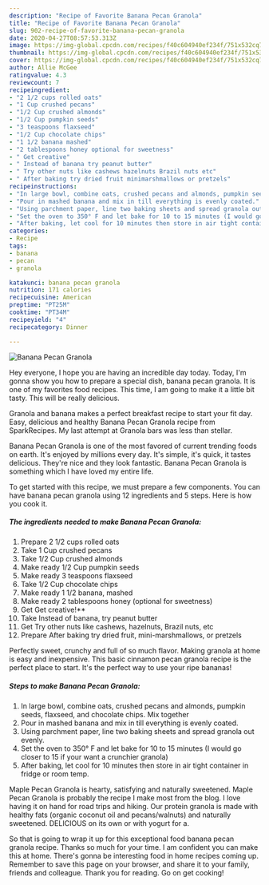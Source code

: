 ```yaml
---
description: "Recipe of Favorite Banana Pecan Granola"
title: "Recipe of Favorite Banana Pecan Granola"
slug: 902-recipe-of-favorite-banana-pecan-granola
date: 2020-04-27T08:57:53.313Z
image: https://img-global.cpcdn.com/recipes/f40c604940ef234f/751x532cq70/banana-pecan-granola-recipe-main-photo.jpg
thumbnail: https://img-global.cpcdn.com/recipes/f40c604940ef234f/751x532cq70/banana-pecan-granola-recipe-main-photo.jpg
cover: https://img-global.cpcdn.com/recipes/f40c604940ef234f/751x532cq70/banana-pecan-granola-recipe-main-photo.jpg
author: Allie McGee
ratingvalue: 4.3
reviewcount: 7
recipeingredient:
- "2 1/2 cups rolled oats"
- "1 Cup crushed pecans"
- "1/2 Cup crushed almonds"
- "1/2 Cup pumpkin seeds"
- "3 teaspoons flaxseed"
- "1/2 Cup chocolate chips"
- "1 1/2 banana mashed"
- "2 tablespoons honey optional for sweetness"
- " Get creative"
- " Instead of banana try peanut butter"
- " Try other nuts like cashews hazelnuts Brazil nuts etc"
- " After baking try dried fruit minimarshmallows or pretzels"
recipeinstructions:
- "In large bowl, combine oats, crushed pecans and almonds, pumpkin seeds, flaxseed, and chocolate chips. Mix together"
- "Pour in mashed banana and mix in till everything is evenly coated."
- "Using parchment paper, line two baking sheets and spread granola out evenly."
- "Set the oven to 350° F and let bake for 10 to 15 minutes (I would go closer to 15 if your want a crunchier granola)"
- "After baking, let cool for 10 minutes then store in air tight container in fridge or room temp."
categories:
- Recipe
tags:
- banana
- pecan
- granola

katakunci: banana pecan granola 
nutrition: 171 calories
recipecuisine: American
preptime: "PT25M"
cooktime: "PT34M"
recipeyield: "4"
recipecategory: Dinner

---
```



![Banana Pecan Granola](https://img-global.cpcdn.com/recipes/f40c604940ef234f/751x532cq70/banana-pecan-granola-recipe-main-photo.jpg)

Hey everyone, I hope you are having an incredible day today. Today, I'm gonna show you how to prepare a special dish, banana pecan granola. It is one of my favorites food recipes. This time, I am going to make it a little bit tasty. This will be really delicious.

Granola and banana makes a perfect breakfast recipe to start your fit day. Easy, delicious and healthy Banana Pecan Granola recipe from SparkRecipes. My last attempt at Granola bars was less than stellar.

Banana Pecan Granola is one of the most favored of current trending foods on earth. It's enjoyed by millions every day. It's simple, it's quick, it tastes delicious. They're nice and they look fantastic. Banana Pecan Granola is something which I have loved my entire life.


To get started with this recipe, we must prepare a few components. You can have banana pecan granola using 12 ingredients and 5 steps. Here is how you cook it.

<!--inarticleads1-->

##### The ingredients needed to make Banana Pecan Granola:

1. Prepare 2 1/2 cups rolled oats
1. Take 1 Cup crushed pecans
1. Take 1/2 Cup crushed almonds
1. Make ready 1/2 Cup pumpkin seeds
1. Make ready 3 teaspoons flaxseed
1. Take 1/2 Cup chocolate chips
1. Make ready 1 1/2 banana, mashed
1. Make ready 2 tablespoons honey (optional for sweetness)
1. Get  Get creative!**
1. Take  Instead of banana, try peanut butter
1. Get  Try other nuts like cashews, hazelnuts, Brazil nuts, etc
1. Prepare  After baking try dried fruit, mini-marshmallows, or pretzels


Perfectly sweet, crunchy and full of so much flavor. Making granola at home is easy and inexpensive. This basic cinnamon pecan granola recipe is the perfect place to start. It&#39;s the perfect way to use your ripe bananas! 

<!--inarticleads2-->

##### Steps to make Banana Pecan Granola:

1. In large bowl, combine oats, crushed pecans and almonds, pumpkin seeds, flaxseed, and chocolate chips. Mix together
1. Pour in mashed banana and mix in till everything is evenly coated.
1. Using parchment paper, line two baking sheets and spread granola out evenly.
1. Set the oven to 350° F and let bake for 10 to 15 minutes (I would go closer to 15 if your want a crunchier granola)
1. After baking, let cool for 10 minutes then store in air tight container in fridge or room temp.


Maple Pecan Granola is hearty, satisfying and naturally sweetened. Maple Pecan Granola is probably the recipe I make most from the blog. I love having it on hand for road trips and hiking. Our protein granola is made with healthy fats (organic coconut oil and pecans/walnuts) and naturally sweetened. DELICIOUS on its own or with yogurt for a. 

So that is going to wrap it up for this exceptional food banana pecan granola recipe. Thanks so much for your time. I am confident you can make this at home. There's gonna be interesting food in home recipes coming up. Remember to save this page on your browser, and share it to your family, friends and colleague. Thank you for reading. Go on get cooking!
